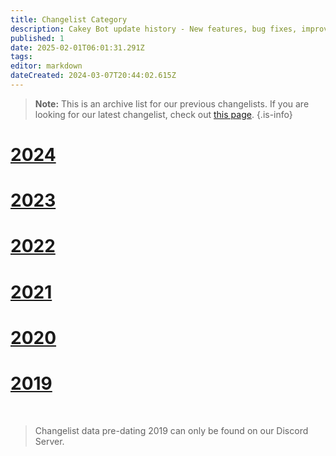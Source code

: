 ```yaml
---
title: Changelist Category
description: Cakey Bot update history - New features, bug fixes, improvements for Discord. Complete version changelog and release notes.
published: 1
date: 2025-02-01T06:01:31.291Z
tags: 
editor: markdown
dateCreated: 2024-03-07T20:44:02.615Z
---
```


> **Note:** This is an archive list for our previous changelists. If you are looking for our latest changelist, check out [this page](/changelists/changelist-2025).
{.is-info}

# [2024](/changelists/changelist-2024)
# [2023](/changelists/changelist-2023)
# [2022](/changelists/changelist-2022)
# [2021](/changelists/changelist-2021)
# [2020](/changelists/changelist-2020)
# [2019](/changelists/changelist-2019)
<br />

>  Changelist data pre-dating 2019 can only be found on our Discord Server.